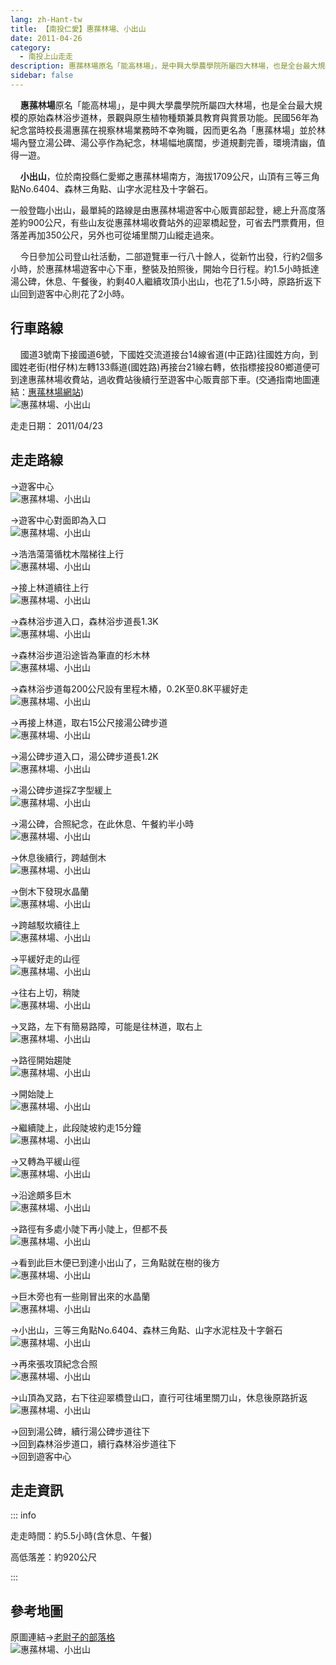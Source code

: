 ```yaml
---
lang: zh-Hant-tw
title: 【南投仁愛】惠蓀林場、小出山
date: 2011-04-26
category: 
  - 南投上山走走
description: 惠蓀林場原名「能高林場」，是中興大學農學院所屬四大林場，也是全台最大規模的原始森林浴步道林，景觀與原生植物種類兼具教育與賞景功能。民國56年為紀念當時校長湯惠蓀在視察林場業務時不幸殉職，因而更名為「惠蓀林場」並於林場內豎立湯公碑、湯公亭作為紀念，林場幅地廣闊，步道規劃完善，環境清幽，值得一遊。 小出山，位於南投縣仁愛鄉之惠蓀林場南方，海拔1709公尺，山頂有三等三角點No.6404、森林三角點、山字水泥柱及十字磐石。
sidebar: false
---
```


    **惠蓀林場**原名「能高林場」，是中興大學農學院所屬四大林場，也是全台最大規模的原始森林浴步道林，景觀與原生植物種類兼具教育與賞景功能。民國56年為紀念當時校長湯惠蓀在視察林場業務時不幸殉職，因而更名為「惠蓀林場」並於林場內豎立湯公碑、湯公亭作為紀念，林場幅地廣闊，步道規劃完善，環境清幽，值得一遊。  

    **小出山**，位於南投縣仁愛鄉之惠蓀林場南方，海拔1709公尺，山頂有三等三角點No.6404、森林三角點、山字水泥柱及十字磐石。

<!-- more -->

一般登臨小出山，最單純的路線是由惠蓀林場遊客中心販賣部起登，總上升高度落差約900公尺，有些山友從惠蓀林場收費站外的迎翠橋起登，可省去門票費用，但落差再加350公尺，另外也可從埔里關刀山縱走過來。  

    今日參加公司登山社活動，二部遊覽車一行八十餘人，從新竹出發，行約2個多小時，於惠蓀林場遊客中心下車，整裝及拍照後，開始今日行程。約1.5小時抵達湯公碑，休息、午餐後，約剩40人繼續攻頂小出山，也花了1.5小時，原路折返下山回到遊客中心則花了2小時。

## 行車路線
    國道3號南下接國道6號，下國姓交流道接台14線省道(中正路)往國姓方向，到國姓老街(柑仔林)左轉133縣道(國姓路)再接台21線右轉，依指標接投80鄉道便可到達惠蓀林場收費站，過收費站後續行至遊客中心販賣部下車。(交通指南地圖連結：[惠蓀林場網站](http://huisun.nchu.edu.tw/service/?parent_id=20))  
![惠蓀林場、小出山](https://1013399.github.io/image-4/250/185013953_l.jpg)  
  
走走日期： 2011/04/23

## 走走路線
→遊客中心  
![惠蓀林場、小出山](https://1013399.github.io/image-4/250/184983701_l.jpg)

→遊客中心對面即為入口  
![惠蓀林場、小出山](https://1013399.github.io/image-4/250/184983693_l.jpg)

→浩浩蕩蕩循枕木階梯往上行  
![惠蓀林場、小出山](https://1013399.github.io/image-4/250/184983708_l.jpg)

→接上林道續往上行  
![惠蓀林場、小出山](https://1013399.github.io/image-4/250/184983714_l.jpg)

→森林浴步道入口，森林浴步道長1.3K  
![惠蓀林場、小出山](https://1013399.github.io/image-4/250/184983719_l.jpg)

→森林浴步道沿途皆為筆直的杉木林  
![惠蓀林場、小出山](https://1013399.github.io/image-4/250/184983726_l.jpg)

→森林浴步道每200公尺設有里程木樁，0.2K至0.8K平緩好走  
![惠蓀林場、小出山](https://1013399.github.io/image-4/250/184983733_l.jpg)

→再接上林道，取右15公尺接湯公碑步道  
![惠蓀林場、小出山](https://1013399.github.io/image-4/250/184983744_l.jpg)

→湯公碑步道入口，湯公碑步道長1.2K  
![惠蓀林場、小出山](https://1013399.github.io/image-4/250/184983751_l.jpg)

→湯公碑步道採Z字型緩上  
![惠蓀林場、小出山](https://1013399.github.io/image-4/250/184983756_l.jpg)

→湯公碑，合照紀念，在此休息、午餐約半小時  
![惠蓀林場、小出山](https://1013399.github.io/image-4/250/184983764_l.jpg)

→休息後續行，跨越倒木  
![惠蓀林場、小出山](https://1013399.github.io/image-4/250/184983897_l.jpg)

→倒木下發現水晶蘭  
![惠蓀林場、小出山](https://1013399.github.io/image-4/250/184983902_l.jpg)

→跨越駁坎續往上  
![惠蓀林場、小出山](https://1013399.github.io/image-4/250/184983773_l.jpg)

→平緩好走的山徑  
![惠蓀林場、小出山](https://1013399.github.io/image-4/250/184983778_l.jpg)

→往右上切，稍陡  
![惠蓀林場、小出山](https://1013399.github.io/image-4/250/184983787_l.jpg)

→叉路，左下有簡易路障，可能是往林道，取右上  
![惠蓀林場、小出山](https://1013399.github.io/image-4/250/184983798_l.jpg)

→路徑開始趨陡  
![惠蓀林場、小出山](https://1013399.github.io/image-4/250/184983804_l.jpg)

→開始陡上  
![惠蓀林場、小出山](https://1013399.github.io/image-4/250/184983816_l.jpg)

→繼續陡上，此段陡坡約走15分鐘  
![惠蓀林場、小出山](https://1013399.github.io/image-4/250/184983823_l.jpg)

→又轉為平緩山徑  
![惠蓀林場、小出山](https://1013399.github.io/image-4/250/184983829_l.jpg)

→沿途頗多巨木  
![惠蓀林場、小出山](https://1013399.github.io/image-4/250/184983833_l.jpg)

→路徑有多處小陡下再小陡上，但都不長  
![惠蓀林場、小出山](https://1013399.github.io/image-4/250/184983839_l.jpg)

→看到此巨木便已到達小出山了，三角點就在樹的後方  
![惠蓀林場、小出山](https://1013399.github.io/image-4/250/184983844_l.jpg)

→巨木旁也有一些剛冒出來的水晶蘭  
![惠蓀林場、小出山](https://1013399.github.io/image-4/250/184983852_l.jpg)

→小出山，三等三角點No.6404、森林三角點、山字水泥柱及十字磐石  
![惠蓀林場、小出山](https://1013399.github.io/image-4/250/184983873_l.jpg)

→再來張攻頂紀念合照  
![惠蓀林場、小出山](https://1013399.github.io/image-4/250/184983863_l.jpg)

→山頂為叉路，右下往迎翠橋登山口，直行可往埔里關刀山，休息後原路折返  
![惠蓀林場、小出山](https://1013399.github.io/image-4/250/184983884_l.jpg)

→回到湯公碑，續行湯公碑步道往下  
→回到森林浴步道口，續行森林浴步道往下  
→回到遊客中心

## 走走資訊

::: info

走走時間：約5.5小時(含休息、午餐)

高低落差：約920公尺

:::

## 參考地圖
原圖連結→[老尉子的部落格](http://blog.xuite.net/laoweiz/blog/25740844)  
![惠蓀林場、小出山](https://1013399.github.io/image-4/250/184984638_l.jpg)